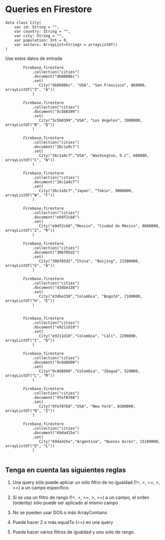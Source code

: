 # Queries en Firestore


```
data class City(
    var id: String = "",
    var country: String = "",
    var city: String = "",
    var population: Int = 0,
    var sectors: ArrayList<String> = arrayListOf() 
)
```

Use estos datos de entrada
```
        Firebase.firestore
            .collection("cities")
            .document("db8608bc")
            .set(
               City("db8608bc", "USA", "San Francisco", 860000, arrayListOf("Z", "A"))
            )

        Firebase.firestore
            .collection("cities")
            .document("5c5b8399")
            .set(
               City("5c5b8399","USA", "Los Angeles", 3900000, arrayListOf("B", "Q"))
            )

        Firebase.firestore
            .collection("cities")
            .document("26c1a9c7")
            .set(
               City("26c1a9c7","USA", "Washington, D.C", 680000, arrayListOf("C", "W"))
            )

        Firebase.firestore
            .collection("cities")
            .document("26c1a9c7")
            .set(
               City("26c1a9c7","Japan", "Tokio", 9000000, arrayListOf("W", "F"))
            )

        Firebase.firestore
            .collection("cities")
            .document("e9df2cb8")
            .set(
               City("e9df2cb8","Mexico", "Ciudad de México", 8800000, arrayListOf("Z", "R"))
            )
            
        Firebase.firestore
            .collection("cities")
            .document("306f85d2")
            .set(
               City("306f85d2","China", "Beijing", 21500000, arrayListOf("G", "A"))
            )
            
        Firebase.firestore
            .collection("cities")
            .document("43dbe338")
            .set(
               City("43dbe338","Colombia", "Bogotá", 7100000, arrayListOf("H", "E"))
            )


        Firebase.firestore
            .collection("cities")
            .document("e9211d10")
            .set(
               City("e9211d10","Colombia", "Cali", 2200000, arrayListOf("I", "Q"))
            )

        Firebase.firestore
            .collection("cities")
            .document("9c8d8090")
            .set(
               City("9c8d8090","Colombia", "Ibagué", 529000, arrayListOf("L", "M"))
            )

        Firebase.firestore
            .collection("cities")
            .document("9fef8768")
            .set(
               City("9fef8768","USA", "New York", 8300000, arrayListOf("N", "Z"))
            )

        Firebase.firestore
            .collection("cities")
            .document("69da425e")
            .set(
               City("69da425e","Argentina", "Buenos Aires", 15100000, arrayListOf("D", "L"))
            )


```

## Tenga en cuenta las siguientes reglas

1. Una query sólo puede aplicar un sólo filtro de no igualdad (!=, <, <=, >, >=) a un campo específico.

2. Si se usa un filtro de rango (!=, <, <=, >, >=) a un campo, el orden (orderby) sólo puede ser aplicado al mismo campo

3. No se pueden usar DOS o más ArrayContains

4. Puede hacer 2 o más equalTo (==) en una query

5. Puede hacer varios filtros de igualdad y uno sólo de rango.
